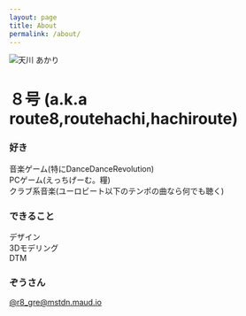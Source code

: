 ```yaml
---
layout: page
title: About
permalink: /about/
---
```


![天川 あかり](https://avatars1.githubusercontent.com/u/33120349?s=460&v=4)

# ８号 (a.k.a route8,routehachi,hachiroute)

### 好き

音楽ゲーム(特にDanceDanceRevolution)  
PCゲーム(えっちげーむ。糧)  
クラブ系音楽(ユーロビート以下のテンポの曲なら何でも聴く)  

### できること

デザイン  
3Dモデリング  
DTM  

### ぞうさん

[@r8_gre@mstdn.maud.io](https://mstdn.maud.io/@r8_gre)
